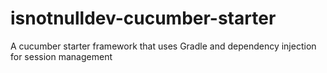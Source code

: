 # isnotnulldev-cucumber-starter
A cucumber starter framework that uses Gradle and dependency injection for session management
